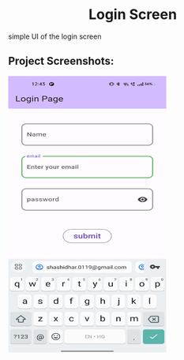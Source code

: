 

<h1 align="center" id="title">Login Screen</h1>

<p align="center">

<p id="description">simple UI of the login screen</p>

<h2>Project Screenshots:</h2>

<img src="assets\images\demo.jpg" alt="project-screenshot" width="320" height="560"/>